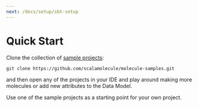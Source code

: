 ```yaml
---
next: /docs/setup/sbt-setup
---
```


# Quick Start




Clone the collection of [sample projects](https://github.com/scalamolecule/molecule-samples):
```
git clone https://github.com/scalamolecule/molecule-samples.git
```
and then open any of the projects in your IDE and play around making more molecules or add new attributes to the Data Model.

Use one of the sample projects as a starting point for your own project.



